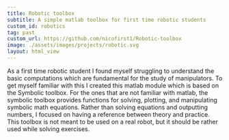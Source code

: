 ```yaml
---
title: Robotic toolbox
subtitle: A simple matlab toolbox for first time robotic students
custom_id: robotics
tag: past
custom_url: https://github.com/nicofirst1/Robotic-toolbox
image: ./assets/images/projects/robotic.svg
layout: html_view
---
```

As a first time robotic student I found myself struggling to understand the basic computations which are fundamental for the study of manipulators.
To get myself familiar with this I created this matlab module which is based on the Symbolic toolbox. For the ones that are not familiar with matlab, the symbolic toolbox provides functions for solving, plotting, and manipulating symbolic math equations.
Rather than solving equations and outputting numbers, I focused on having a reference between theory and practice. This toolbox is not meant to be used on a real robot, but it should be rather used while solving exercises.


                                                